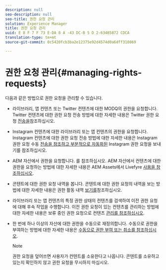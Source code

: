 ```yaml
---
description: null
seo-description: null
seo-title: 권한 요청 관리
solution: Experience Manager
title: 권한 요청 관리
uuid: E 8 F 7 F 73 E-DA 8 A -43 DC-B 5 D 2-63485872 CDCA
translation-type: tm+mt
source-git-commit: 0c5420fcb3ba2e12375e92d4574d0a6dff310869

---
```



# 권한 요청 관리{#managing-rights-requests}

다음과 같은 방법으로 권한 요청을 관리할 수 있습니다.

* 라이브러리, 앱 컨텐츠 또는 Twitter 컨텐츠에 대한 MODQ의 권한을 요청합니다. Twitter 컨텐츠에 대한 권한 요청 전송 방법에 대한 자세한 내용은 Twitter 권한 요청 [전송을](../c-how-requesting-rights-works/t-send-a-rights-request-to-own-a-digital-asset.md#t_send_a_rights_request_to_own_a_digital_asset)참조하십시오.
* Instagram 컨텐츠에 대한 라이브러리 또는 앱 컨텐츠의 권한을 요청합니다. Instagram 컨텐츠에 대한 권한 요청 전송 방법에 대한 자세한 내용은 Instagram 권한 요청 수동 [전송을 참조하고 부분적으로 자동화된](../c-how-requesting-rights-works/c-send-instagram-manual-rights-request.md#c_send_instagram_manual_rights_request) Instagram 권한 요청을 [](../c-how-requesting-rights-works/c-send-an-instagram-rights-request-from-the-library.md#c_send_an_instagram_rights_request_from_the_library)보내기를 참조하십시오.

* AEM 자산에서 권한을 요청합니다. 를 참조하십시오. AEM 자산에서 컨텐츠에 대한 권한을 요청하는 방법에 대한 자세한 내용은 AEM Assets에서 Livefyre [사용을 참조하십시오](https://helpx.adobe.com/experience-manager/6-4/sites/administering/using/livefyre.html#UseLivefyrewithAEMAssets).
* 콘텐트에 대한 권한 요청 내역을 봅니다. 콘텐트에 대한 권한 요청의 내역을 보는 방법에 대한 자세한 내용은 권한 활동 내역 [보기를](../c-how-requesting-rights-works/c-view-rights-activity-history.md#c_view_rights_activity_history)참조하십시오.
* 라이브러리 또는 앱 컨텐츠의 특정 권한 상태의 컨텐츠를 검색하여 이전 권한 요청에 대해 후속 작업을 수행합니다. 이전 권한 요청이 있는 컨텐츠를 관리하는 방법에 대한 자세한 내용은 보류 중인 권한 요청으로 컨텐츠 [관리를 참조하십시오](../c-how-requesting-rights-works/t-manage-content-with-pending-rights-request.md#t_manage_content_with_pending_rights_request).
* 한 번에 하나 이상의 자산에 대한 권한을 수동으로 재정의합니다. 수동으로 권한을 부여하는 방법에 대한 자세한 내용은 [수동으로 권한 부여 또는 취소를 참조하십시오](../c-how-requesting-rights-works/t-manually-grant-the-rights-for-one-or-more-assets.md#t_manually_grant_the_rights_for_one_or_more_assets).

   >[!NOTE]
   >
   >권한 요청을 덮어쓰면 사용자가 컨텐트를 소유한다고 나옵니다. 콘텐트를 소유하고 있는지 확인하지 않고 권한 요청을 무시하지 마십시오.

